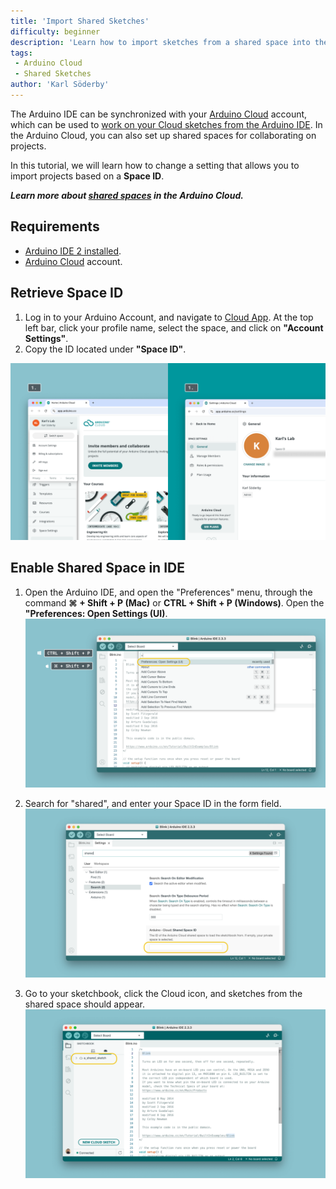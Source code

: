 ```yaml
---
title: 'Import Shared Sketches'
difficulty: beginner
description: 'Learn how to import sketches from a shared space into the Arduino IDE.'
tags:
 - Arduino Cloud
 - Shared Sketches
author: 'Karl Söderby'
---
```


The Arduino IDE can be synchronized with your [Arduino Cloud](https://app.arduino.cc/) account, which can be used to [work on your Cloud sketches from the Arduino IDE](https://docs.arduino.cc/software/ide-v2/tutorials/ide-v2-cloud-sketch-sync/). In the Arduino Cloud, you can also set up shared spaces for collaborating on projects.

In this tutorial, we will learn how to change a setting that allows you to import projects based on a **Space ID**.

***Learn more about [shared spaces](https://docs.arduino.cc/arduino-cloud/education/shared-spaces/) in the Arduino Cloud.***

## Requirements

- [Arduino IDE 2 installed](https://www.arduino.cc/en/software).
- [Arduino Cloud](https://app.arduino.cc/) account.

## Retrieve Space ID

1. Log in to your Arduino Account, and navigate to [Cloud App](https://app.arduino.cc/). At the top left bar, click your profile name, select the space, and click on **"Account Settings"**.
2. Copy the ID located under **"Space ID"**.

![Retrieve Space ID from Arduino Cloud.](assets/account-settings.png)

## Enable Shared Space in IDE

1. Open the Arduino IDE, and open the "Preferences" menu, through the command **⌘ + Shift + P (Mac)** or **CTRL + Shift + P (Windows)**. Open the **"Preferences: Open Settings (UI)**.
   ![Open settings.](assets/open-preferences.png)

2. Search for "shared", and enter your Space ID in the form field.
   ![Enter Space ID.](assets/enter-id.png)

3. Go to your sketchbook, click the Cloud icon, and sketches from the shared space should appear.
   ![Remote Sketchbook.](assets/shared-sketch.png)